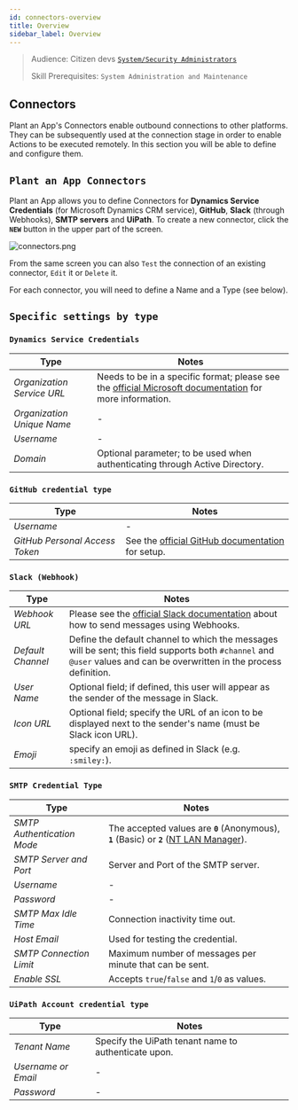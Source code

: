 ```yaml
---
id: connectors-overview
title: Overview
sidebar_label: Overview
---
```


> Audience: Citizen devs [`System/Security Administrators`](/docs/audience#systemsecurity-administrators)
> 
> Skill Prerequisites: `System Administration and Maintenance`

## Connectors

Plant an App's Connectors enable outbound connections to other platforms. They can be subsequently used at the connection stage in order to enable Actions to be executed remotely. In this section you will be able to define and configure them.

## `Plant an App Connectors`
Plant an App allows you to define Connectors for **Dynamics Service Credentials** (for Microsoft Dynamics CRM service), **GitHub**, **Slack** (through Webhooks), **SMTP servers** and **UiPath**. To create a new connector, click the **`NEW`** button in the upper part of the screen. 

<img src="/img/connectors.png" alt="connectors.png"></img>

From the same screen you can also `Test` the connection of an existing connector, `Edit` it or `Delete` it.

For each connector, you will need to define a Name and a Type (see below).

## `Specific settings by type`


### **`Dynamics Service Credentials`**

|Type|Notes|
|---|---|
|*Organization Service URL*|Needs to be in a specific format; please see the  <a href="https://learn.microsoft.com/en-us/dynamics365/customerengagement/on-premises/developer/org-service/discover-url-organization-organization-service?view=op-9-1">official Microsoft documentation</a> for more information.|
|*Organization Unique Name*|-|
|*Username*|-|
|*Domain*|Optional parameter; to be used when authenticating through Active Directory.|


### **`GitHub credential type`**

|Type|Notes|
|---|---|
|*Username*|-|
|*GitHub Personal Access Token*|See the <a href="https://docs.github.com/en/authentication/keeping-your-account-and-data-secure/creating-a-personal-access-token">official GitHub documentation</a> for setup.|

### **`Slack (Webhook)`**

|Type|Notes|
|---|---|
|*Webhook URL*| Please see the <a href="https://api.slack.com/messaging/webhooks">official Slack documentation</a> about how to send messages using Webhooks.|
|*Default Channel*|Define the default channel to which the messages will be sent; this field supports both `#channel` and `@user` values and can be overwritten in the process definition.|
|*User Name*|Optional field; if defined, this user will appear as the sender of the message in Slack.|
|*Icon URL*|Optional field; specify the URL of an icon to be displayed next to the sender's name (must be Slack icon URL).|
| *Emoji*  |specify an emoji as defined in Slack (e.g. `:smiley:`).|

### **`SMTP Credential Type`**

|Type|Notes|
|---|---|
|*SMTP Authentication Mode*|The accepted values are **`0`** (Anonymous), **`1`** (Basic) or **`2`** (<a href="https://learn.microsoft.com/en-us/openspecs/windows_protocols/ms-nlmp/b38c36ed-2804-4868-a9ff-8dd3182128e4?redirectedfrom=MSDN">NT LAN Manager</a>).|
|*SMTP Server and Port*|Server and Port of the SMTP server.|
|*Username*|-|
|*Password*|-|
|*SMTP Max Idle Time*|Connection inactivity time out.|
|*Host Email*|Used for testing the credential.|
|*SMTP Connection Limit*|Maximum number of messages per minute that can be sent.|
|*Enable SSL*|Accepts `true`/`false` and `1`/`0` as values.|

### **`UiPath Account credential type`**

|Type|Notes|
|---|---|
|*Tenant Name*|Specify the UiPath tenant name to authenticate upon.|
|*Username or Email*|-|
|*Password*|-|